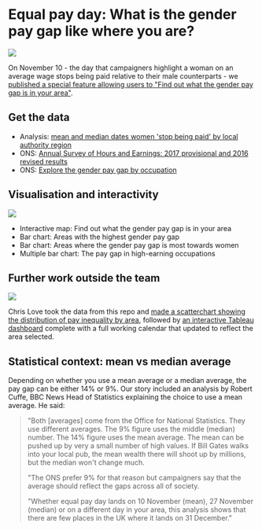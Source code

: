 # Equal pay day: What is the gender pay gap like where you are?

![](https://i.pinimg.com/564x/d2/5a/35/d25a35c6437b347c27ca7d2b175636bb.jpg)

On November 10 - the day that campaigners highlight a woman on an average wage stops being paid relative to their male counterparts - we [published a special feature allowing users to "Find out what the gender pay gap is in your area"](http://www.bbc.co.uk/news/uk-england-41805053). 

## Get the data

* Analysis: [mean and median dates women 'stop being paid' by local authority region](https://github.com/BBC-Data-Unit/equal-pay-day/blob/master/gendergap.xlsx)
* ONS: [Annual Survey of Hours and Earnings: 2017 provisional and 2016 revised results](https://www.ons.gov.uk/employmentandlabourmarket/peopleinwork/earningsandworkinghours/bulletins/annualsurveyofhoursandearnings/latest)
* ONS: [Explore the gender pay gap by occupation](https://visual.ons.gov.uk/explore-the-gender-pay-gap-and-test-your-knowledge/#interactive)

## Visualisation and interactivity

![](https://ichef-1.bbci.co.uk/news/624/cpsprodpb/15421/production/_98537078_paygaphighest_birmingham_u1k49-nc.png)

* Interactive map: Find out what the gender pay gap is in your area
* Bar chart: Areas with the highest gender pay gap
* Bar chart: Areas where the gender pay gap is most towards women
* Multiple bar chart: The pay gap in high-earning occupations

## Further work outside the team

![](https://pbs.twimg.com/media/DOrKtfOX4AI2mcG.jpg)

Chris Love took the data from this repo and [made a scatterchart showing the distribution of pay inequality by area](https://twitter.com/ChrisLuv/status/930779264122851328), followed by [an interactive Tableau dashboard](https://public.tableau.com/profile/chrisluv#!/vizhome/EqualPayDay/EqualPayDay) complete with a full working calendar that updated to reflect the area selected.

## Statistical context: mean vs median average

Depending on whether you use a mean average or a median average, the pay gap can be either 14% or 9%. Our story included an analysis by Robert Cuffe, BBC News Head of Statistics explaining the choice to use a mean average. He said: 

> "Both [averages] come from the Office for National Statistics. They use different averages. The 9% figure uses the middle (median) number. The 14% figure uses the mean average. The mean can be pushed up by very a small number of high values. If Bill Gates walks into your local pub, the mean wealth there will shoot up by millions, but the median won't change much.
>
> "The ONS prefer 9% for that reason but campaigners say that the average should reflect the gaps across all of society.
>
> "Whether equal pay day lands on 10 November (mean), 27 November (median) or on a different day in your area, this analysis shows that there are few places in the UK where it lands on 31 December."

